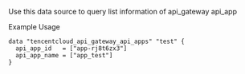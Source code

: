 Use this data source to query list information of api_gateway api_app

Example Usage

```hcl
data "tencentcloud_api_gateway_api_apps" "test" {
  api_app_id   = ["app-rj8t6zx3"]
  api_app_name = ["app_test"]
}
```